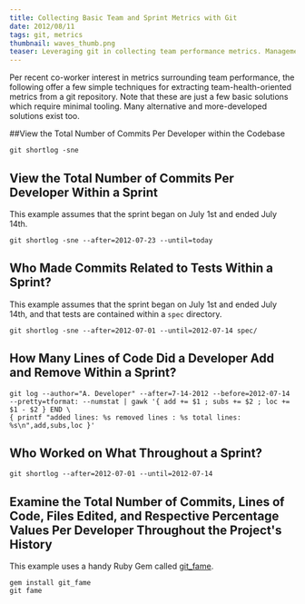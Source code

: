 ```yaml
---
title: Collecting Basic Team and Sprint Metrics with Git
date: 2012/08/11
tags: git, metrics
thumbnail: waves_thumb.png
teaser: Leveraging git in collecting team performance metrics. Management likes numbers.
---
```


Per recent co-worker interest in metrics surrounding team performance, the following offer a few simple techniques for extracting team-health-oriented metrics from a git repository. Note that these are just a few basic solutions which require minimal tooling. Many alternative and more-developed solutions exist too.

##View the Total Number of Commits Per Developer within the Codebase

```
git shortlog -sne
```

## View the Total Number of Commits Per Developer Within a Sprint

This example assumes that the sprint began on July 1st and ended July 14th.

```
git shortlog -sne --after=2012-07-23 --until=today
```

## Who Made Commits Related to Tests Within a Sprint?</h4>

This example assumes that the sprint began on July 1st and ended July 14th, and that tests are contained within a <code>spec</code> directory.

```
git shortlog -sne --after=2012-07-01 --until=2012-07-14 spec/
```

## How Many Lines of Code Did a Developer Add and Remove Within a Sprint?</h4>

```
git log --author="A. Developer" --after=7-14-2012 --before=2012-07-14 --pretty=tformat: --numstat | gawk '{ add += $1 ; subs += $2 ; loc += $1 - $2 } END \
{ printf "added lines: %s removed lines : %s total lines: %s\n",add,subs,loc }'
```

## Who Worked on What Throughout a Sprint?

```
git shortlog --after=2012-07-01 --until=2012-07-14
```

## Examine the Total Number of Commits, Lines of Code, Files Edited, and Respective Percentage Values Per Developer Throughout the Project's History

This example uses a handy Ruby Gem called <a href="https://github.com/oleander/git-fame-rb">git_fame</a>.

```
gem install git_fame
git fame
```

